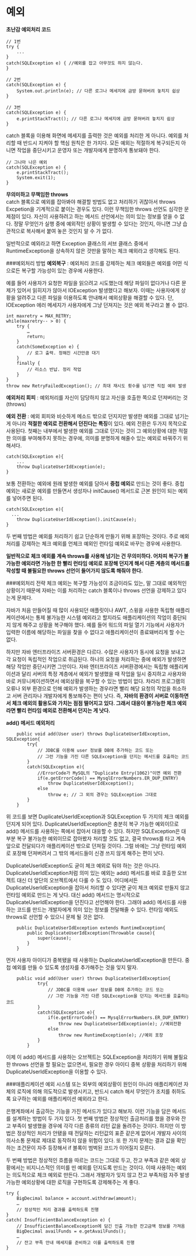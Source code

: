 # 예외
**초난감 예외처리 코드**
```
// 1번
try {
	...
} 
catch(SQLException e) { //예외를 잡고 아무것도 하지 않는다. 
}

// 2번
catch(SQLException e) {
	System.out.println(e); // 다른 로그나 메세지에 금방 묻혀버려 놓치지 쉽상
}

// 3번
catch(SQLException e) {
	e.printStackTract(); // 다른 로그나 메세지에 금방 묻혀버려 놓치지 쉽상
}
```
catch 블록을 이용해 화면에 메세지를 출력한 것은 예외를 처리한 게 아니다. 예외를 처리할 때 반드시 지켜야 할 핵심 원칙은 한 가지다. 모든 예외는 적절하게 복구되든지 아니면 작업을 중단시키고 운영자 또는 개발자에게 분명하게 통보돼야 한다.
```
// 그나마 나은 예외
catch(SQLException e) {
	e.printStackTract();
    System.exit(1);
}
```
**무의미하고 무책임한 throws**<br>
catch 블록으로 예외를 잡아봐야 해결할 방법도 없고 처리하기 귀찮아서 throws Excpetion을 기계적으로 붙이는 경우도 있다. 이런 무책임한 throws 선언도 심각한 문제점이 있다. 자신이 사용하려고 하는 메서드 선언에서는 의미 있는 정보를 얻을 수 없다. 정말 무엇인가 실행 중에 예외적인 상황이 발생할 수 있다는 것인지, 아니면 그냥 습관적으로 복사해서 붙여 놓은 것인지 알 수 가 없다. <br>

일반적으로 예외라고 하면 Exception 클래스의 서브 클래스 중에서 RuntimeException을 상속하지 않은 것만을 말하는 체크 예외라고 생각해도 된다. <br>

###예외처리 방법
**예외복구** : 예외처리 코드를 강제하는 체크 예외들은 예외를 어떤 식으로든 복구할 가능성이 있는 경우에 사용한다. <br>

예를 들어 사용자가 요청한 파일을 읽으려고 시도했는데 해당 파일이 없다거나 다른 문제가 있어서 읽히지가 않아서 IOException 발생했다고 해보자. 이때는 사용자에게 상황을 알려주고 다른 파일을 이용하도록 안내해서 예외상황을 해결할 수 있다. 단, IOException 에러 메세지가 사용자에게 그냥 던져지는 것은 예외 복구라고 볼 수 없다.
```
int maxretry = MAX_RETRY;
while(maxretry-- > 0) {
	try { 
		…
		return;
	}
	catch(SomeException e) {
		// 로그 출력. 정해진 시간만큼 대기
	}
	finally {
		// 리소스 반납. 정리 작업
	}
}
throw new RetryFailedException(); // 최대 재시도 횟수를 넘기면 직접 예외 발생
```
**예외처리 회피** : 예외처리를 자신이 담당하지 않고 자신을 호출한 쪽으로 던져버리는 것 (throws)

**예외 전환** : 예외 회피와 비슷하게 메소드 밖으로 던지지만 발생한 예외를 그대로 넘기는게 아니라 **적절한 예외로 전환해서 던진다는 특징**이 있다. 예외 전환은 두가지 목적으로 사용된다. 첫째는 내부에서 발생한 예외를 그대로 던지는 것이 그 예외상황에 대한 적절한 의미를 부여해주지 못하는 경우에, 의미를 분명하게 해줄수 있는 예외로 바꿔주기 위해서다.
```
catch(SQLException e){
    ...
    throw DuplicateUserIdException(e);
}
```
보통 전환하는 예외에 원래 발생한 예외를 담아서 **중첩 예외**로 만드는 것이 좋다. 중첩 예외는 새로운 예외를 만들면서 생성자나 initCause() 메서드로 근본 원인이 되는 예외를 넣어주면 된다. 
```
catch(SQLException e){
  ...
    throw DuplicateUserIdException().initCause(e);
}
```
두 번째 방법은 예외를 처리하기 쉽고 단순하게 만들기 위해 포장하는 것이다. 주로 예외처리를 강제하는 체크 예외를 언체크 예외인 런타임 예외로 바꾸는 경우에 사용한다.

**일반적으로 체크 예외를 계속 throws를 사용해 넘기는 건 무의미하다. 어차피 복구가 불가능한 예외라면 가능한 한 빨리 런타임 예외로 포장해 던지게 해서 다른 계층의 메서드를 작성할 때 불필요한 throws 선언이 들어가지 않도록 해줘야 한다.**

###예외처리 전략
체크 예외는 복구할 가능성이 조금이라도 있는, 말 그대로 예외적인 상황이기 때문에 자바는 이를 처리하는 catch 블록이나 throws 선언을 강제하고 있다는게 문제다.<br>

자바가 처음 만들어질 때 많이 사용되던 애플릿이나 AWT, 스윙을 사용한 독립형 애플리케이션에서는 통제 불가능한 시스템 예외라고 할지라도 애플리케이션의 작업이 중단되지 않게 해주고 상황을 복구해야 했다. 예를 들어 워드의 파일 열기 기능에서 사용자가 입력한 이름에 해당하는 파일을 찾을 수 없다고 애플리케이션이 종료돼버리게 할 수는 없다.

하지만 자바 엔터프라이즈 서버환경은 다르다. 수많은 사용자가 동시에 요청을 보내고 각 요청이 독립적인 작업으로 취급된다. 하나의 요청을 처리하는 중에 예외가 발생하면 해당 작업만 중단시키면 그만이다. 자바 엔터프라이즈 서버환경에서는 독립형 애플리케이션과 달리 서버의 특정 계층에서 예외가 발생했을 때 작업을 일시 중지하고 사용자와 바로 커뮤니케이션하면서 예외상황을 복구할 수 있는 방법이 없다. 차라리 프로그램의 오류나 외부 환경으로 인해 예외가 발생하는 경우라면 빨리 해당 요청의 작업을 취소하고 서버 관리자나 개발자에게 통보해주는 편이 낫다.
즉, **자바의 환경이 서버로 이동하면서 체크 예외의 활용도와 가치는 점점 떨어지고 있다. 그래서 대응이 불가능한 체크 예외라면 빨리 런타임 예외로 전환해서 던지는 게 낫다.**

**add() 메서드 예외처리**
```
    public void add(User user) throws DuplicateUserIdException, SQLException{
        try{
            // JDBC를 이용해 user 정보를 DB에 추가하는 코드 또는
            // 그런 기능을 가진 다른 SQLException을 던지는 메서드를 호출하는 코드
        }
        catch(SQLException e){
            //ErrorCode가 MySQL의 "Duplicate Entry(1062)"이면 예외 전환
            if(e.getErrorCode() == MysqlErrorNumbers.ER_DUP_ENTRY)
                throw DuplicateUserIdException();
            else
                throw e; // 그 외의 경우는 SQLException 그대로
        }
    }
```
위 코드를 보면 DuplicateUserIdException과 SQLException 두 가지의 체크 예외를 던지게 되어 있다. DuplicateUserIdException은 충분히 복구 가능한 예외이므로 add() 메서드를 사용하는 쪽에서 잡아서 대응할 수 있다. 하지만 SQLException은 대부분 복구 불가능한 예외이므로 잡아봤자 처리할 것도 없고, 결국 throws를 타고 계속 앞으로 전달되다가 애플리케이션 밖으로 던져질 것이다. 그럴 바에는 그냥 런타임 예외로 포장해 던져버려서 그 밖의 메서드들이 신경 쓰지 않게 해주는 편이 낫다.

DuplicateUserIdException도 굳이 체크 예외로 둬야 하는 것은 아니다. DuplicateUserIdException처럼 의미 있는 예외는 add() 메서드를 바로 호출한 오브젝트 대신 더 앞단의 오브젝트에서 다룰 수 도 있다. 어디에서든 DuplicateUserIdException을 잡아서 처리할 수 있다면 굳이 체크 예외로 만들지 않고 런타임 예외로 만드는 게 낫다. 대신 add() 메서드는 명시적으로 DuplicateUserIdException을 던진다고 선언해야 한다. 그래야 add() 메서드를 사용하는 코드를 만드는 개발자에게 의미 있는 정보를 전달해줄 수 있다. 런타임 예외도 throws로 선언할 수 있으니 문제 될 것은 없다. 

```
    public DuplicateUserIdException extends RuntimeException{
        public DuplicateUserIdException(Throwable cause){
            super(cause);
        }
    }
```
먼저 사용자 아이디가 중복됐을 때 사용하는 DuplicateUserIdException을 만든다. 중첩 예외를 만들 수 있도록 생성자를 추가해주는 것을 잊지 말자.

```
    public void add(User user) throws DuplicateUserIdException{
            try{
                // JDBC를 이용해 user 정보를 DB에 추가하는 코드 또는
                // 그런 기능을 가진 다른 SQLException을 던지는 메서드를 호출하는 코드
            }
            catch(SQLException e){
                if(e.getErrorCode() == MysqlErrorNumbers.ER_DUP_ENTRY)
                    throw new DuplicateUserIdException(e); //예외전환
                else
                    throw new RuntimeException(e); //예외 포장
            }
        }
```
이제 이 add() 메서드를 사용하는 오브젝트는 SQLException을 처리하기 위해 불필요한 throws 선언을 할 필요는 없으면서, 필요한 경우 아이디 중복 상황을 처리하기 위해 DuplicateUserIdException을 이용할 수 있다.

###애플리케이션 예외
시스템 또는 외부의 예외상황이 원인이 아니라 애플리케이션 자체의 로직에 의해 의도적으로 발생시키고, 반드시 catch 해서 무엇인가 조치를 취하도록 요구하는 예외를 애플리케이션 예외라고 한다. <br>

은행계좌에서 출금하는 기능을 가진 메서드가 있다고 해보자. 이런 기능을 담은 메서드를 설계하는 방법이 두 가지 있다. 첫 번째 방법은 정상적인 출금처리를 했을 경우와 잔고 부족이 발생했을 경우에 각각 다른 종류의 리턴 값을 돌려주는 것이다. 하지만 이 방법은 정상적인 처리가 안됐을 때 전달하는 리턴값의 표준 같은게 없어서 개발자 사이의 의사소통 문제로 제대로 동작하지 않을 위험이 있다. 또 한 가지 문제는 결과 값을 확인하는 조건문이 자주 등장해서 if 블록이 범벅된 코드가 이어질지 모른다. <br>

두 번째 방법은 정상적인 흐름을 따르는 코드는 그대로 두고, 잔고 부족과 같은 예외 상황에서는 비지니스적인 의미를 띤 예외를 던지도록 만드는 것이다. 이때 사용하는 예외는 의도적으로 체크 예외로 만든다. 그래서 개발자가 잊지 않고 잔고 부족처럼 자주 발생 가능한 예외상황에 대한 로직을 구현하도록 강제해주는 게 좋다. 
```
try {
	BigDecimal balance = account.withdraw(amount);
	…
	// 정상적인 처리 결과를 출력하도록 진행
}
catch( InsufficientBalanceException e) {
	// InsufficientBalanceException에 담긴 인출 가능한 잔고금액 정보를 가져옴 
	BigDecimal availFunds = e.getAvailFunds();
	…
	// 잔고 부족 안내 메세지를 준비하고 이를 출력하도록 진행 
}
```